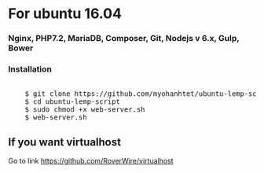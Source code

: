 # For ubuntu 16.04
### Nginx, PHP7.2, MariaDB, Composer, Git, Nodejs v 6.x, Gulp, Bower

### Installation
<pre>	
	$ git clone https://github.com/myohanhtet/ubuntu-lemp-script.git
	$ cd ubuntu-lemp-script
	$ sudo chmod +x web-server.sh
	$ web-server.sh
</pre>


## If you want virtualhost 
Go to link 	<a href="https://github.com/RoverWire/virtualhost">https://github.com/RoverWire/virtualhost</a>



